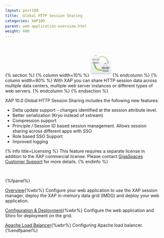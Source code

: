 ```yaml
---
layout: post100
title:  Global HTTP Session Sharing
categories: XAP100
parent: web-application-overview.html
weight: 600
---
```


<br>

{% section %}
{% column width=10% %}
![counter-logo.jpg](/attachment_files/subject/httpsession.png)
{% endcolumn %}
{% column width=90% %}
With XAP you can share HTTP session data across multiple data centers, multiple web server instances or different types of web servers.
{% endcolumn %}
{% endsection %}


XAP 10.0 Global HTTP Session Sharing includes the following new features:

- Delta update support – changes identified at the session attribute level.
- Better serialization (Kryo instead of xstream)
- Compression support
- Principle / Session ID based session management. Allows session sharing across different apps with SSO
- Role based SSO Support
- Improved logging


{% info title=Licensing %}
This feature requires a separate license in addition to the XAP commercial license. Please contact [GigaSpaces Customer Support](http://www.gigaspaces.com/content/customer-support-services) for more details.
{% endinfo %}


<br>

{%fpanel%}

[Overview](./global-http-session-sharing.html){%wbr%}
Configure your web application to use the XAP session manager, deploy the XAP in-memory data grid (IMDG) and deploy your web application.

[Configuration & Deployment](./global-http-session-sharing-configuration.html){%wbr%}
Configure the web application and Shiro for deployment on the grid.

[Apache Load Balancer](./global-http-session-sharing-load-balancer.html){%wbr%}
Configuring Apache load balancer.
{%endfpanel%}




